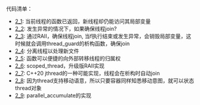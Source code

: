代码清单：
- [2_1](2_1.cpp): 当前线程的函数已返回，新线程却仍能访问其局部变量
- [2_2](2_2.cpp): 发生异常的情况下，如果确保线程join?
- [2_3](2_3.cpp): 通过RAII，确保线程join, 当f执行结束或发生异常，会销毁局部变量，这时候就会调用thread_guard的析构函数，确保join
- [2_4](2_4.cpp): 分离线程以处理新文件
- [2_5](2_5.cpp): 函数可以便捷的向外部转移线程的归属权
- [2_6](2_6.cpp): scoped_thread，升级版RAII实现
- [2_7](2_7.cpp): C++20 jthread的一种可能实现，线程会在析构时自动join
- [2_8](2_8.cpp): 因为thread支持移动语意，所以只要容器同样知悉移动意图，就可以状态thread对象
- [2_9](2_9.cpp): parallel_accumulate的实现